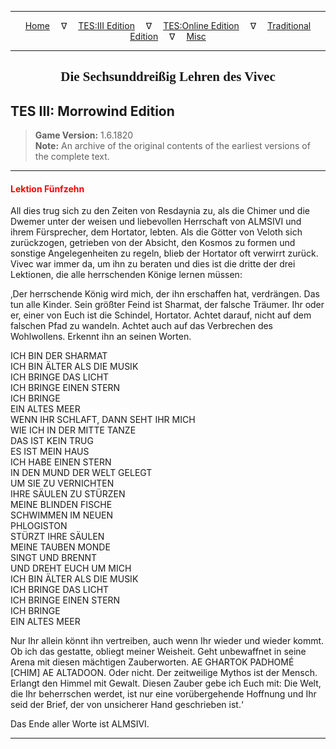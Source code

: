 
---

<!-- Jekyll Page Links -->

<center>
<a href="../../../../index.html">Home</a>
&emsp;&nabla;&emsp;
<a href="../../../index-tes3.html">TES:III Edition</a>
&emsp;&nabla;&emsp;
<a href="../../../index-teso.html">TES:Online Edition</a>
&emsp;&nabla;&emsp;
<a href="../../../index-traditional.html">Traditional Edition</a>
&emsp;&nabla;&emsp;
<a href="../../../index-misc.html">Misc</a>
</center>

<!-- Markdown Body Below: -->

---

<center>
<h2><span style="font-family:Georgia">Die Sechsunddreißig Lehren des Vivec</span></h2>
</center>

## TES III: Morrowind Edition

> __Game Version:__ 1.6.1820\
> __Note:__ An archive of the original contents of the earliest versions of the complete text.

---

#### <span style="color:red">Lektion Fünfzehn</span>

All dies trug sich zu den Zeiten von Resdaynia zu, als die Chimer und die Dwemer unter der weisen und liebevollen Herrschaft von ALMSIVI und ihrem Fürsprecher, dem Hortator, lebten. Als die Götter von Veloth sich zurückzogen, getrieben von der Absicht, den Kosmos zu formen und sonstige Angelegenheiten zu regeln, blieb der Hortator oft verwirrt zurück. Vivec war immer da, um ihn zu beraten und dies ist die dritte der drei Lektionen, die alle herrschenden Könige lernen müssen:

‚Der herrschende König wird mich, der ihn erschaffen hat, verdrängen. Das tun alle Kinder. Sein größter Feind ist Sharmat, der falsche Träumer. Ihr oder er, einer von Euch ist die Schindel, Hortator. Achtet darauf, nicht auf dem falschen Pfad zu wandeln. Achtet auch auf das Verbrechen des Wohlwollens. Erkennt ihn an seinen Worten.

ICH BIN DER SHARMAT\
ICH BIN ÄLTER ALS DIE MUSIK\
ICH BRINGE DAS LICHT\
ICH BRINGE EINEN STERN\
ICH BRINGE\
EIN ALTES MEER\
WENN IHR SCHLAFT, DANN SEHT IHR MICH\
WIE ICH IN DER MITTE TANZE\
DAS IST KEIN TRUG\
ES IST MEIN HAUS\
ICH HABE EINEN STERN\
IN DEN MUND DER WELT GELEGT\
UM SIE ZU VERNICHTEN\
IHRE SÄULEN ZU STÜRZEN\
MEINE BLINDEN FISCHE\
SCHWIMMEN IM NEUEN\
PHLOGISTON\
STÜRZT IHRE SÄULEN\
MEINE TAUBEN MONDE\
SINGT UND BRENNT\
UND DREHT EUCH UM MICH\
ICH BIN ÄLTER ALS DIE MUSIK\
ICH BRINGE DAS LICHT\
ICH BRINGE EINEN STERN\
ICH BRINGE\
EIN ALTES MEER

Nur Ihr allein könnt ihn vertreiben, auch wenn Ihr wieder und wieder kommt. Ob ich das gestatte, obliegt meiner Weisheit. Geht unbewaffnet in seine Arena mit diesen mächtigen Zauberworten. AE GHARTOK PADHOMÉ \[CHIM\] AE ALTADOON. Oder nicht. Der zeitweilige Mythos ist der Mensch. Erlangt den Himmel mit Gewalt. Diesen Zauber gebe ich Euch mit: Die Welt, die Ihr beherrschen werdet, ist nur eine vorübergehende Hoffnung und Ihr seid der Brief, der von unsicherer Hand geschrieben ist.‘

Das Ende aller Worte ist ALMSIVI.

---
